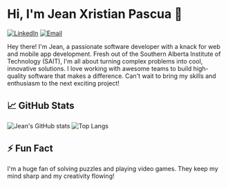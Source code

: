 # Hi, I'm Jean Xristian Pascua 👋

[![LinkedIn](https://img.shields.io/badge/LinkedIn-Jean%20Xristian%20Pascua-blue)](https://www.linkedin.com/in/jeanxristianpascua)
[![Email](https://img.shields.io/badge/Email-jex.pascua%40yahoo.com-yellow)](mailto:jex.pascua@yahoo.com)

Hey there! I'm Jean, a passionate software developer with a knack for web and mobile app development. Fresh out of the Southern Alberta Institute of Technology (SAIT), I'm all about turning complex problems into cool, innovative solutions. I love working with awesome teams to build high-quality software that makes a difference. Can't wait to bring my skills and enthusiasm to the next exciting project!

## 📈 GitHub Stats

![Jean's GitHub stats](https://github-readme-stats.vercel.app/api?username=JeanXristianPascua&show_icons=true&theme=radical)
![Top Langs](https://github-readme-stats.vercel.app/api/top-langs/?username=JeanXristianPascua&layout=compact&theme=radical)

## ⚡ Fun Fact

I'm a huge fan of solving puzzles and playing video games. They keep my mind sharp and my creativity flowing!


